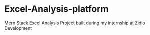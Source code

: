 # Excel-Analysis-platform
Mern Stack Excel Analysis Project built during my internship at Zidio Development
